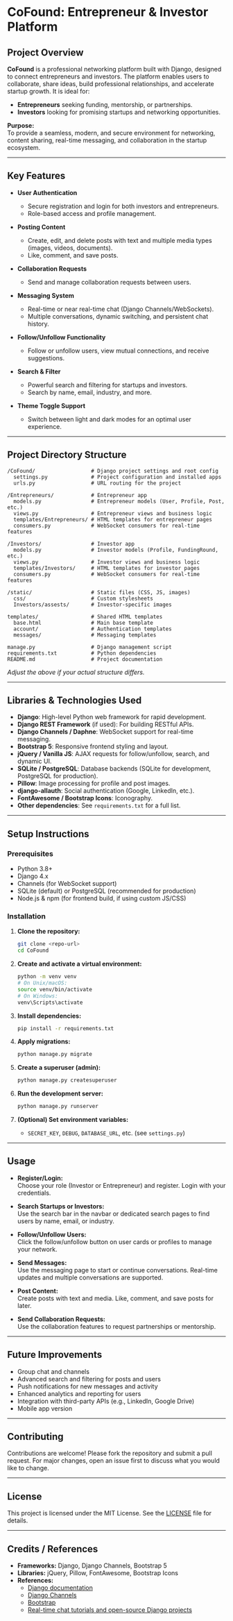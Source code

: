 # CoFound: Entrepreneur & Investor Platform

## Project Overview

**CoFound** is a professional networking platform built with Django, designed to connect entrepreneurs and investors. The platform enables users to collaborate, share ideas, build professional relationships, and accelerate startup growth. It is ideal for:
- **Entrepreneurs** seeking funding, mentorship, or partnerships.
- **Investors** looking for promising startups and networking opportunities.

**Purpose:**  
To provide a seamless, modern, and secure environment for networking, content sharing, real-time messaging, and collaboration in the startup ecosystem.

---

## Key Features

- **User Authentication**
  - Secure registration and login for both investors and entrepreneurs.
  - Role-based access and profile management.

- **Posting Content**
  - Create, edit, and delete posts with text and multiple media types (images, videos, documents).
  - Like, comment, and save posts.

- **Collaboration Requests**
  - Send and manage collaboration requests between users.

- **Messaging System**
  - Real-time or near real-time chat (Django Channels/WebSockets).
  - Multiple conversations, dynamic switching, and persistent chat history.

- **Follow/Unfollow Functionality**
  - Follow or unfollow users, view mutual connections, and receive suggestions.

- **Search & Filter**
  - Powerful search and filtering for startups and investors.
  - Search by name, email, industry, and more.

- **Theme Toggle Support**
  - Switch between light and dark modes for an optimal user experience.

---

## Project Directory Structure

```
/CoFound/                  # Django project settings and root config
  settings.py              # Project configuration and installed apps
  urls.py                  # URL routing for the project

/Entrepreneurs/            # Entrepreneur app
  models.py                # Entrepreneur models (User, Profile, Post, etc.)
  views.py                 # Entrepreneur views and business logic
  templates/Entrepreneurs/ # HTML templates for entrepreneur pages
  consumers.py             # WebSocket consumers for real-time features

/Investors/                # Investor app
  models.py                # Investor models (Profile, FundingRound, etc.)
  views.py                 # Investor views and business logic
  templates/Investors/     # HTML templates for investor pages
  consumers.py             # WebSocket consumers for real-time features

/static/                   # Static files (CSS, JS, images)
  css/                     # Custom stylesheets
  Investors/assests/       # Investor-specific images

templates/                 # Shared HTML templates
  base.html                # Main base template
  account/                 # Authentication templates
  messages/                # Messaging templates

manage.py                  # Django management script
requirements.txt           # Python dependencies
README.md                  # Project documentation
```
*Adjust the above if your actual structure differs.*

---

## Libraries & Technologies Used

- **Django**: High-level Python web framework for rapid development.
- **Django REST Framework** (if used): For building RESTful APIs.
- **Django Channels / Daphne**: WebSocket support for real-time messaging.
- **Bootstrap 5**: Responsive frontend styling and layout.
- **jQuery / Vanilla JS**: AJAX requests for follow/unfollow, search, and dynamic UI.
- **SQLite / PostgreSQL**: Database backends (SQLite for development, PostgreSQL for production).
- **Pillow**: Image processing for profile and post images.
- **django-allauth**: Social authentication (Google, LinkedIn, etc.).
- **FontAwesome / Bootstrap Icons**: Iconography.
- **Other dependencies**: See `requirements.txt` for a full list.

---

## Setup Instructions

### Prerequisites

- Python 3.8+
- Django 4.x
- Channels (for WebSocket support)
- SQLite (default) or PostgreSQL (recommended for production)
- Node.js & npm (for frontend build, if using custom JS/CSS)

### Installation

1. **Clone the repository:**
   ```bash
   git clone <repo-url>
   cd CoFound
   ```

2. **Create and activate a virtual environment:**
   ```bash
   python -m venv venv
   # On Unix/macOS:
   source venv/bin/activate
   # On Windows:
   venv\Scripts\activate
   ```

3. **Install dependencies:**
   ```bash
   pip install -r requirements.txt
   ```

4. **Apply migrations:**
   ```bash
   python manage.py migrate
   ```

5. **Create a superuser (admin):**
   ```bash
   python manage.py createsuperuser
   ```

6. **Run the development server:**
   ```bash
   python manage.py runserver
   ```

7. **(Optional) Set environment variables:**
   - `SECRET_KEY`, `DEBUG`, `DATABASE_URL`, etc. (see `settings.py`)

---

## Usage

- **Register/Login:**  
  Choose your role (Investor or Entrepreneur) and register. Login with your credentials.

- **Search Startups or Investors:**  
  Use the search bar in the navbar or dedicated search pages to find users by name, email, or industry.

- **Follow/Unfollow Users:**  
  Click the follow/unfollow button on user cards or profiles to manage your network.

- **Send Messages:**  
  Use the messaging page to start or continue conversations. Real-time updates and multiple conversations are supported.

- **Post Content:**  
  Create posts with text and media. Like, comment, and save posts for later.

- **Send Collaboration Requests:**  
  Use the collaboration features to request partnerships or mentorship.

---

## Future Improvements

- Group chat and channels
- Advanced search and filtering for posts and users
- Push notifications for new messages and activity
- Enhanced analytics and reporting for users
- Integration with third-party APIs (e.g., LinkedIn, Google Drive)
- Mobile app version

---

## Contributing

Contributions are welcome! Please fork the repository and submit a pull request. For major changes, open an issue first to discuss what you would like to change.

---

## License

This project is licensed under the MIT License. See the [LICENSE](LICENSE) file for details.

---

## Credits / References

- **Frameworks:** Django, Django Channels, Bootstrap 5
- **Libraries:** jQuery, Pillow, FontAwesome, Bootstrap Icons
- **References:**
  - [Django documentation](https://docs.djangoproject.com/)
  - [Django Channels](https://channels.readthedocs.io/)
  - [Bootstrap](https://getbootstrap.com/)
  - [Real-time chat tutorials and open-source Django projects](https://github.com/)
